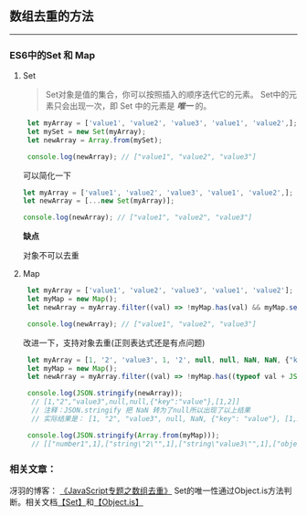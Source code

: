 ## 数组去重的方法
---
### ES6中的Set 和 Map 

1. Set
   > Set对象是值的集合，你可以按照插入的顺序迭代它的元素。 Set中的元素只会出现一次，即 Set 中的元素是 ***唯一*** 的。

   ```js
    let myArray = ['value1', 'value2', 'value3', 'value1', 'value2',];
    let mySet = new Set(myArray);
    let newArray = Array.from(mySet);

    console.log(newArray); // ["value1", "value2", "value3"]
   ```
    可以简化一下

    ```js
    let myArray = ['value1', 'value2', 'value3', 'value1', 'value2',];
    let newArray = [...new Set(myArray)];

    console.log(newArray); // ["value1", "value2", "value3"]
    ```
    **缺点**
    
    对象不可以去重
2. Map
   ```js
    let myArray = ['value1', 'value2', 'value3', 'value1', 'value2'];
    let myMap = new Map();
    let newArray = myArray.filter((val) => !myMap.has(val) && myMap.set(val, 1));

    console.log(newArray); // ["value1", "value2", "value3"]
   ```
   改进一下，支持对象去重(正则表达式还是有点问题)
   ```js
    let myArray = [1, '2', 'value3', 1, '2', null, null, NaN, NaN, {"key": "value"}, {"key": "value"}, [1, 2], [1, 2]];
    let myMap = new Map();
    let newArray = myArray.filter((val) => !myMap.has((typeof val + JSON.stringify(val))) && myMap.set(typeof val + JSON.stringify(val), 1));

    console.log(JSON.stringify(newArray));
     // [1,"2","value3",null,null,{"key":"value"},[1,2]]
     // 注释：JSON.stringify 把 NaN 转为了null所以出现了以上结果
     // 实际结果是： [1, "2", "value3", null, NaN, {"key": "value"}, [1,2]]

    console.log(JSON.stringify(Array.from(myMap)));
     // [["number1",1],["string\"2\"",1],["string\"value3\"",1],["objectnull",1],["numbernull",1],["object{\"key\":\"value\"}",1],["object[1,2]",1]]
   ```

### 相关文章：
冴羽的博客： [《JavaScript专题之数组去重》](https://github.com/mqyqingfeng/Blog/issues/27)
Set的唯一性通过Object.is方法判断。相关文档[【Set】](https://www.ecma-international.org/ecma-262/6.0/#sec-set-objects)和[【Object.is】](https://www.ecma-international.org/ecma-262/6.0/#sec-object.is)